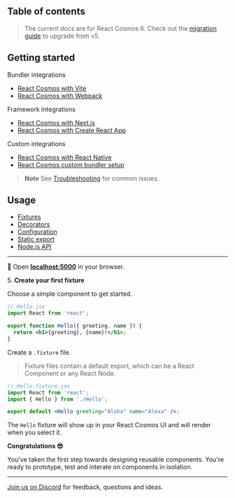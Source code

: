 ## Table of contents

> The current docs are for React Cosmos 6. Check out the [migration guide](getting-started/migration.md) to upgrade from v5.

## Getting started

Bundler integrations

- [React Cosmos with Vite](getting-started/vite.md)
- [React Cosmos with Webpack](getting-started/webpack.md)

Framework integrations

- [React Cosmos with Next.js](getting-started/next.md)
- [React Cosmos with Create React App](getting-started/create-react-app.md)

Custom integrations

- [React Cosmos with React Native](getting-started/react-native.md)
- [React Cosmos custom bundler setup](getting-started/custom-bundler.md)

> **Note** See [Troubleshooting](getting-started/troubleshooting.md) for common issues.

## Usage

- [Fixtures](usage/fixtures.md)
- [Decorators](usage/decorators.md)
- [Configuration](usage/configuration.md)
- [Static export](usage/static-export.md)
- [Node.js API](usage/node-api.md)

---

🚀 Open **[localhost:5000](http://localhost:5000)** in your browser.

5\. **Create your first fixture**

Choose a simple component to get started.

<!-- prettier-ignore -->
```jsx
// Hello.jsx
import React from 'react';

export function Hello({ greeting, name }) {
  return <h1>{greeting}, {name}!</h1>;
}
```

Create a `.fixture` file.

> Fixture files contain a default export, which can be a React Component or any React Node.

```jsx
// Hello.fixture.jsx
import React from 'react';
import { Hello } from './Hello';

export default <Hello greeting="Aloha" name="Alexa" />;
```

The `Hello` fixture will show up in your React Cosmos UI and will render when you select it.

**Congratulations 😎**

You've taken the first step towards designing reusable components. You're ready to prototype, test and interate on components in isolation.

---

[Join us on Discord](https://discord.gg/3X95VgfnW5) for feedback, questions and ideas.

